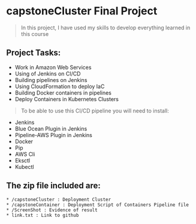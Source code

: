 # capstoneCluster Final Project

> In this project, I have used my skills to develop everything learned in this course

## Project Tasks:

* Work in Amazon Web Services
* Using of Jenkins on CI/CD
* Building pipelines on Jenkins
* Using CloudFormation to deploy IaC
* Building Docker containers in pipelines
* Deploy Containers in Kubernetes Clusters

> To be able to use this CI/CD pipeline you will need to install:

* Jenkins
* Blue Ocean Plugin in Jenkins
* Pipeline-AWS Plugin in Jenkins
* Docker
* Pip
* AWS Cli
* Eksctl
* Kubectl

## The zip file included are:
```
* /capstoneCluster : Deployment Cluster
* /capstoneContainer : Deployment Script of Containers Pipeline file 
* /ScreenShot : Evidence of result
* link.txt : Link to github
```